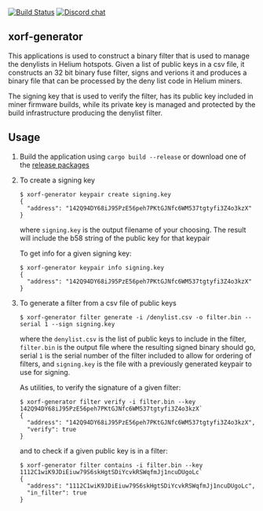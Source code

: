 [![Build Status][actions-badge]][actions-url]
[![Discord chat][discord-badge]][discord-url]

[actions-badge]: https://github.com/helium/xorf-generator/actions/workflows/rust.yml/badge.svg?branch=main
[actions-url]: https://github.com/helium/xorf-generator/actions/workflows/rust.yml
[discord-badge]: https://img.shields.io/discord/500028886025895936.svg?logo=discord&style=flat-square
[discord-url]: https://discord.gg/helium

## xorf-generator

This applications is used to construct a binary filter that is used to manage
the denylists in Helium hotspots. Given a list of public keys in a csv file, it
constructs an 32 bit binary fuse filter, signs and verions it and produces a
binary file that can be processed by the deny list code in Helium miners.

The signing key that is used to verify the filter, has its public key included
in miner firmware builds, while its private key is managed and protected by the
build infrastructure producing the denylist filter.

## Usage

1. Build the application using `cargo build --release` or download one of the
   [release packages](https://github.com/helium/xorf-generator/releases)

2. To create a signing key

   ```shell
   $ xorf-generator keypair create signing.key
   {
     "address": "142Q94DY68iJ95PzE56peh7PKtGJNfc6WM537tgtyfi3Z4o3kzX"
   }
   ```

   where `signing.key` is the output filename of your choosing. The result will
   include the b58 string of the public key for that keypair

   To get info for a given signing key:

   ```shell
   $ xorf-generator keypair info signing.key
   {
     "address": "142Q94DY68iJ95PzE56peh7PKtGJNfc6WM537tgtyfi3Z4o3kzX"
   }
   ```

3. To generate a filter from a csv file of public keys

   ```shell
   $ xorf-generator filter generate -i /denylist.csv -o filter.bin --serial 1 --sign signing.key
   ```

   where the `denylist.csv` is the list of public keys to include in the filter,
   `filter.bin` is the output file where the resulting signed binary should go,
   serial `1` is the serial number of the filter included to allow for ordering
   of filters, and `signing.key` is the file with a previously generated keypair
   to use for signing.

   As utilities, to verify the signature of a given filter:

   ```shell
   $ xorf-generator filter verify -i filter.bin --key 142Q94DY68iJ95PzE56peh7PKtGJNfc6WM537tgtyfi3Z4o3kzX`
   {
     "address": "142Q94DY68iJ95PzE56peh7PKtGJNfc6WM537tgtyfi3Z4o3kzX",
     "verify": true
   }
   ```

   and to check if a given public key is in a filter:

   ```shell
   $ xorf-generator filter contains -i filter.bin --key 1112C1wiK9JDiEiuw79S6skHgtSDiYcvkRSWqfmJj1ncuDUgoLc`
   {
     "address": "1112C1wiK9JDiEiuw79S6skHgtSDiYcvkRSWqfmJj1ncuDUgoLc",
     "in_filter": true
   }
   ```
